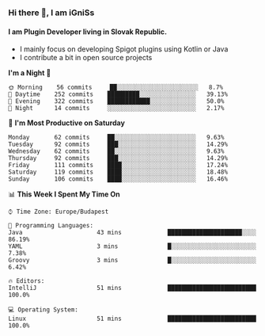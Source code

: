 ### Hi there 👋, I am iGniSs

#### I am Plugin Developer living in Slovak Republic.
- I mainly focus on developing Spigot plugins using Kotlin or Java
- I contribute a bit in open source projects

<!--START_SECTION:waka-->
**I'm a Night 🦉** 

```text
🌞 Morning    56 commits     ██░░░░░░░░░░░░░░░░░░░░░░░   8.7% 
🌆 Daytime    252 commits    █████████░░░░░░░░░░░░░░░░   39.13% 
🌃 Evening    322 commits    ████████████░░░░░░░░░░░░░   50.0% 
🌙 Night      14 commits     ░░░░░░░░░░░░░░░░░░░░░░░░░   2.17%

```
📅 **I'm Most Productive on Saturday** 

```text
Monday       62 commits     ██░░░░░░░░░░░░░░░░░░░░░░░   9.63% 
Tuesday      92 commits     ███░░░░░░░░░░░░░░░░░░░░░░   14.29% 
Wednesday    62 commits     ██░░░░░░░░░░░░░░░░░░░░░░░   9.63% 
Thursday     92 commits     ███░░░░░░░░░░░░░░░░░░░░░░   14.29% 
Friday       111 commits    ████░░░░░░░░░░░░░░░░░░░░░   17.24% 
Saturday     119 commits    ████░░░░░░░░░░░░░░░░░░░░░   18.48% 
Sunday       106 commits    ████░░░░░░░░░░░░░░░░░░░░░   16.46%

```


📊 **This Week I Spent My Time On** 

```text
⌚︎ Time Zone: Europe/Budapest

💬 Programming Languages: 
Java                     43 mins             █████████████████████░░░░   86.19% 
YAML                     3 mins              █░░░░░░░░░░░░░░░░░░░░░░░░   7.38% 
Groovy                   3 mins              █░░░░░░░░░░░░░░░░░░░░░░░░   6.42%

🔥 Editors: 
IntelliJ                 51 mins             █████████████████████████   100.0%

💻 Operating System: 
Linux                    51 mins             █████████████████████████   100.0%

```


<!--END_SECTION:waka-->